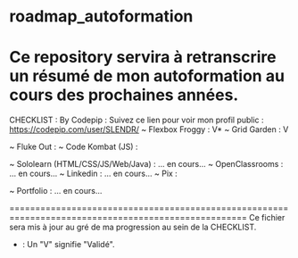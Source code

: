 # roadmap_autoformation
Ce repository servira à retranscrire un résumé de mon autoformation au cours des prochaines années.
====================================================================================================

CHECKLIST :
By Codepip : Suivez ce lien pour voir mon profil public : https://codepip.com/user/SLENDR/
~ Flexbox Froggy : V*
~ Grid Garden : V

~ Fluke Out :
~ Code Kombat (JS) :

~ Sololearn (HTML/CSS/JS/Web/Java) : ... en cours...
~ OpenClassrooms : ... en cours...
~ Linkedin : ... en cours...
~ Pix :

~ Portfolio : ... en cours...

====================================================================================================
Ce fichier sera mis à jour au gré de ma progression au sein de la CHECKLIST.
* : Un "V" signifie "Validé".
